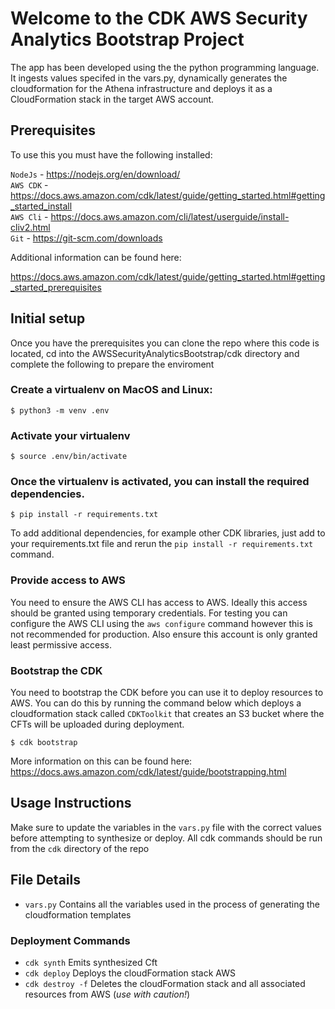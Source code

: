 
# Welcome to the CDK AWS Security Analytics Bootstrap Project

The app has been developed using the the python programming language. It ingests values specifed in the vars.py, dynamically generates the cloudformation for the Athena infrastructure and deploys it as a CloudFormation stack in the target AWS account.

## Prerequisites

To use this you must have the following installed:

`NodeJs` - https://nodejs.org/en/download/  
`AWS CDK` - https://docs.aws.amazon.com/cdk/latest/guide/getting_started.html#getting_started_install  
`AWS Cli` - https://docs.aws.amazon.com/cli/latest/userguide/install-cliv2.html  
`Git` - https://git-scm.com/downloads  

Additional information can be found here:

https://docs.aws.amazon.com/cdk/latest/guide/getting_started.html#getting_started_prerequisites

## Initial setup
Once you have the prerequisites you can clone the repo where this code is located, cd into the AWSSecurityAnalyticsBootstrap/cdk directory and complete the following to prepare the enviroment

### Create a virtualenv on MacOS and Linux:
```
$ python3 -m venv .env
```

### Activate your virtualenv
```
$ source .env/bin/activate
```

### Once the virtualenv is activated, you can install the required dependencies.
```
$ pip install -r requirements.txt
```

To add additional dependencies, for example other CDK libraries, just add to
your requirements.txt file and rerun the `pip install -r requirements.txt` command.

### Provide access to AWS

You need to ensure the AWS CLI has access to AWS. Ideally this access should be granted using temporary credentials. For testing you can configure the AWS CLI using the `aws configure` command however this is not recommended for production. Also ensure this account is only granted least permissive access.  

### Bootstrap the CDK

You need to bootstrap the CDK before you can use it to deploy resources to AWS. You can do this by running the command below which deploys a cloudformation stack called `CDKToolkit` that creates an S3 bucket where the CFTs will be uploaded during deployment.

```
$ cdk bootstrap
```

More information on this can be found here: https://docs.aws.amazon.com/cdk/latest/guide/bootstrapping.html  

## Usage Instructions

Make sure to update the variables in the `vars.py` file with the correct values before attempting to synthesize or deploy. All cdk commands should be run from the `cdk` directory of the repo 

## File Details

 * `vars.py`    Contains all the variables used in the process of generating the cloudformation templates

### Deployment Commands

 * `cdk synth`      Emits synthesized Cft
 * `cdk deploy`     Deploys the cloudFormation stack AWS
 * `cdk destroy -f` Deletes the cloudFormation stack and all associated resources from AWS (*use with caution!*)